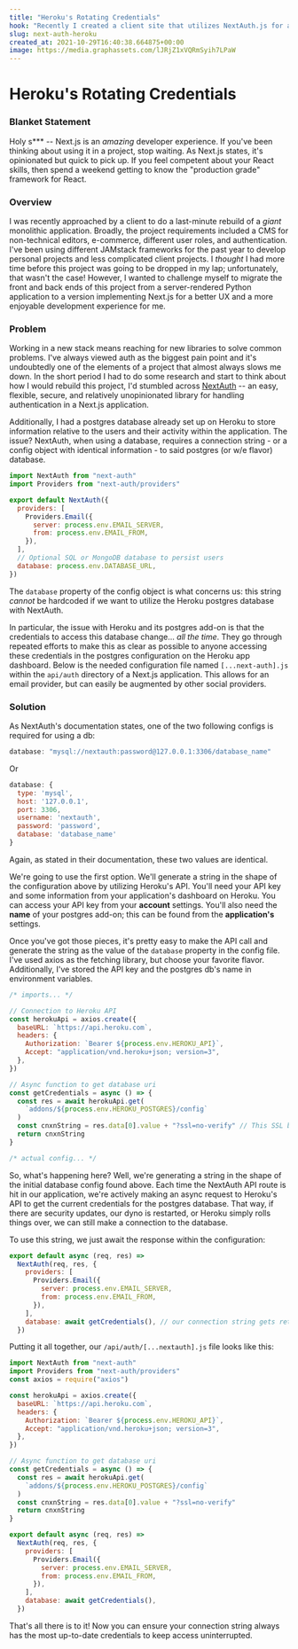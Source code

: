 ```yaml
---
title: "Heroku's Rotating Credentials"
hook: "Recently I created a client site that utilizes NextAuth.js for authentication. I needed the user data to persist in a database, but the connection configuration can be a pain with Heroku's rotating credentials. Read this post to see how I solved it."
slug: next-auth-heroku
created_at: 2021-10-29T16:40:38.664875+00:00
image: https://media.graphassets.com/lJRjZ1xVQRmSyih7LPaW
---
```


# Heroku's Rotating Credentials

### Blanket Statement

Holy s\*\*\* -- Next.js is an _amazing_ developer experience. If you've been thinking about using it in a project, stop waiting. As Next.js states, it's opinionated but quick to pick up. If you feel competent about your React skills, then spend a weekend getting to know the "production grade" framework for React.

### Overview

I was recently approached by a client to do a last-minute rebuild of a _giant_ monolithic application. Broadly, the project requirements included a CMS for non-technical editors, e-commerce, different user roles, and authentication. I've been using different JAMstack frameworks for the past year to develop personal projects and less complicated client projects. I _thought_ I had more time before this project was going to be dropped in my lap; unfortunately, that wasn't the case! However, I wanted to challenge myself to migrate the front and back ends of this project from a server-rendered Python application to a version implementing Next.js for a better UX and a more enjoyable development experience for me.

### Problem

Working in a new stack means reaching for new libraries to solve common problems. I've always viewed auth as the biggest pain point and it's undoubtedly one of the elements of a project that almost always slows me down. In the short period I had to do some research and start to think about how I would rebuild this project, I'd stumbled across [NextAuth](https://next-auth.js.org/) -- an easy, flexible, secure, and relatively unopinionated library for handling authentication in a Next.js application.

Additionally, I had a postgres database already set up on Heroku to store information relative to the users and their activity within the application. The issue? NextAuth, when using a database, requires a connection string - or a config object with identical information - to said postgres (or w/e flavor) database.

```javascript
import NextAuth from "next-auth"
import Providers from "next-auth/providers"

export default NextAuth({
  providers: [
    Providers.Email({
      server: process.env.EMAIL_SERVER,
      from: process.env.EMAIL_FROM,
    }),
  ],
  // Optional SQL or MongoDB database to persist users
  database: process.env.DATABASE_URL,
})
```

The `database` property of the config object is what concerns us: this string _cannot_ be hardcoded if we want to utilize the Heroku postgres database with NextAuth.

In particular, the issue with Heroku and its postgres add-on is that the credentials to access this database change... _all the time_. They go through repeated efforts to make this as clear as possible to anyone accessing these credentials in the postgres configuration on the Heroku app dashboard. Below is the needed configuration file named `[...next-auth].js` within the `api/auth` directory of a Next.js application. This allows for an email provider, but can easily be augmented by other social providers.

### Solution

As NextAuth's documentation states, one of the two following configs is required for using a db:

```javascript
database: "mysql://nextauth:password@127.0.0.1:3306/database_name"
```

Or

```javascript
database: {
  type: 'mysql',
  host: '127.0.0.1',
  port: 3306,
  username: 'nextauth',
  password: 'password',
  database: 'database_name'
}
```

Again, as stated in their documentation, these two values are identical.

We're going to use the first option. We'll generate a string in the shape of the configuration above by utilizing Heroku's API. You'll need your API key and some information from your application's dashboard on Heroku. You can access your API key from your **account** settings. You'll also need the **name** of your postgres add-on; this can be found from the **application's** settings.

Once you've got those pieces, it's pretty easy to make the API call and generate the string as the value of the `database` property in the config file. I've used axios as the fetching library, but choose your favorite flavor. Additionally, I've stored the API key and the postgres db's name in environment variables.

```javascript
/* imports... */

// Connection to Heroku API
const herokuApi = axios.create({
  baseURL: `https://api.heroku.com`,
  headers: {
    Authorization: `Bearer ${process.env.HEROKU_API}`,
    Accept: "application/vnd.heroku+json; version=3",
  },
})

// Async function to get database uri
const getCredentials = async () => {
  const res = await herokuApi.get(
    `addons/${process.env.HEROKU_POSTGRES}/config`
  )
  const cnxnString = res.data[0].value + "?ssl=no-verify" // This SSL bit is necessary for Heroku and NextAuth to play nicely
  return cnxnString
}

/* actual config... */
```

So, what's happening here? Well, we're generating a string in the shape of the initial database config found above. Each time the NextAuth API route is hit in our application, we're actively making an async request to Heroku's API to get the current credentials for the postgres database. That way, if there are security updates, our dyno is restarted, or Heroku simply rolls things over, we can still make a connection to the database.

To use this string, we just await the response within the configuration:

```javascript
export default async (req, res) =>
  NextAuth(req, res, {
    providers: [
      Providers.Email({
        server: process.env.EMAIL_SERVER,
        from: process.env.EMAIL_FROM,
      }),
    ],
    database: await getCredentials(), // our connection string gets returned here!
  })
```

Putting it all together, our `/api/auth/[...nextauth].js` file looks like this:

```javascript
import NextAuth from "next-auth"
import Providers from "next-auth/providers"
const axios = require("axios")

const herokuApi = axios.create({
  baseURL: `https://api.heroku.com`,
  headers: {
    Authorization: `Bearer ${process.env.HEROKU_API}`,
    Accept: "application/vnd.heroku+json; version=3",
  },
})

// Async function to get database uri
const getCredentials = async () => {
  const res = await herokuApi.get(
    `addons/${process.env.HEROKU_POSTGRES}/config`
  )
  const cnxnString = res.data[0].value + "?ssl=no-verify"
  return cnxnString
}

export default async (req, res) =>
  NextAuth(req, res, {
    providers: [
      Providers.Email({
        server: process.env.EMAIL_SERVER,
        from: process.env.EMAIL_FROM,
      }),
    ],
    database: await getCredentials(),
  })
```

That's all there is to it! Now you can ensure your connection string always has the most up-to-date credentials to keep access uninterrupted.
